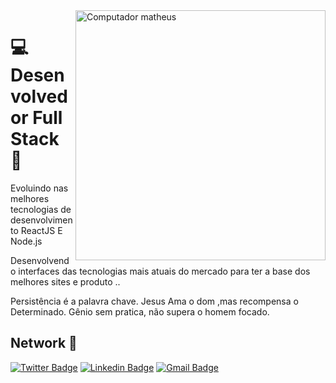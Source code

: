  <img src="https://user-images.githubusercontent.com/38596921/96457357-0b0d9a80-11f6-11eb-8735-4af6323965f8.png" min-width="400px" max-width="400px" width="400px" align="right" alt="Computador matheus">
 
 # 💻 Desenvolvedor Full Stack 🚀

Evoluindo nas melhores tecnologias de desenvolvimento ReactJS E Node.js

Desenvolvendo interfaces das tecnologias mais atuais do mercado para ter a base dos melhores sites e produto ..

Persistência é a palavra chave.  Jesus Ama o dom ,mas recompensa o Determinado. Gênio sem pratica, não supera o homem focado.
## Network 🚀 
[![Twitter Badge](https://img.shields.io/badge/-@Rai00991-6633cc?style=flat-square&labelColor=6633cc&logo=twitter&logoColor=white&link=https://twitter.com/Rai00991)](https://twitter.com/Rai00991) 
[![Linkedin Badge](https://img.shields.io/badge/-Highlander%20Santos-6633cc?style=flat-square&logo=Linkedin&logoColor=white&link=https://www.linkedin.com/in/highlander08/)](https://www.linkedin.com/in/highlander08/) 
[![Gmail Badge](https://img.shields.io/badge/-highlanderiniesta@gmail.com-6633cc?style=flat-square&logo=Gmail&logoColor=white&link=mailto:highlanderiniesta@gmail.com)](mailto:highlanderiniesta@gmail.com)



